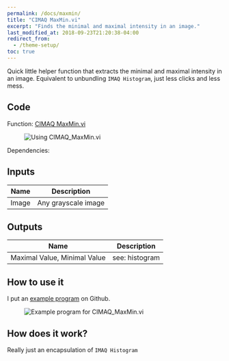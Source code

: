 ```yaml
---
permalink: /docs/maxmin/
title: "CIMAQ MaxMin.vi"
excerpt: "Finds the minimal and maximal intensity in an image."
last_modified_at: 2018-09-23T21:20:38-04:00
redirect_from:
  - /theme-setup/
toc: true 
---
```


Quick little helper function that extracts the minimal and maximal intensity in an image. Equivalent to unbundling `IMAQ Histogram`, just less clicks and less mess.
  
## Code

Function: [CIMAQ MaxMin.vi](https://github.com/b-ploetzeneder/MachineVisionCodeSnippets/blob/master/user.lib/CIMAQ_MaxMin.vi)

<figure>
  <img src="{{ '/assets/images/subvis/maxmin_function.png' | relative_url }}" alt="Using CIMAQ_MaxMin.vi">
</figure>


Dependencies:

 
## Inputs


| Name                                        | Description                                           |
| ------------------------------------------- | ----------------------------------------------------- |
| Image | Any grayscale image |

 

## Outputs

| Name                                        | Description                                           |
| ------------------------------------------- | ----------------------------------------------------- |
| Maximal Value, Minimal Value | see: histogram |
 

## How to use it

I put an [example program](https://github.com/b-ploetzeneder/MachineVisionCodeSnippets/blob/master/examples/MaxMin.vi) on Github.

<figure>
  <img src="{{ '/assets/images/subvis/maxmin_example.png' | relative_url }}" alt="Example program for CIMAQ_MaxMin.vi">
</figure>

## How does it work?

Really just an encapsulation of `IMAQ Histogram`